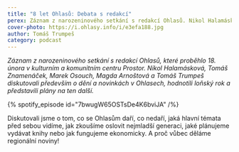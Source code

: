 ```yaml
---
title: "8 let Ohlasů: Debata s redakcí"
perex: Záznam z narozeninového setkání s redakcí Ohlasů. Nikol Halamásková, Tomáš Znamenáček, Marek Osouch, Magda Arnoštová a Tomáš Trumpeš diskutovali především o dění a novinkách v Ohlasech, hodnotili loňský rok a představili plány na ten další.
cover-photo: https://i.ohlasy.info/i/e3efa188.jpg
author: Tomáš Trumpeš
category: podcast
---
```


*Záznam z narozeninového setkání s redakcí Ohlasů, které proběhlo 18. února v kulturním a komunitním centru Prostor. Nikol Halamásková, Tomáš Znamenáček, Marek Osouch, Magda Arnoštová a Tomáš Trumpeš diskutovali především o dění a novinkách v Ohlasech, hodnotili loňský rok a představili plány na ten další.*

{% spotify_episode id="7bwugW65OSTsDe4K6bviJA" /%}

Diskutovali jsme o tom, co se Ohlasům daří, co nedaří, jaká hlavní témata před sebou vidíme, jak zkoušíme oslovit nejmladší generaci, jaké plánujeme vydávat knihy nebo jak fungujeme ekonomicky. A proč vůbec děláme regionální noviny!